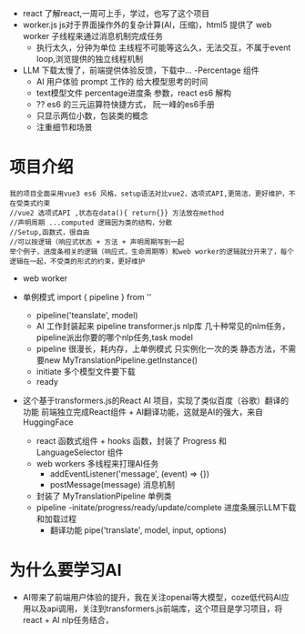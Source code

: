- react 
    了解react,一周可上手，学过，也写了这个项目
- worker.js
    js对于界面操作外的复杂计算(AI，压缩)，html5 提供了 web worker 子线程来通过消息机制完成任务
    - 执行太久，分钟为单位
        主线程不可能等这么久，无法交互，不属于event loop,浏览提供的独立线程机制
- LLM 下载太慢了，前端提供体验反馈，下载中...
-Percentage 组件
    - AI 用户体验 prompt 工作的 给大模型思考的时间
    - text模型文件 percentage进度条 参数，react es6 解构
    - ?? es6 的三元运算符快捷方式， 阮一峰的es6手册
    - 只显示两位小数，包装类的概念
    - 注重细节和场景
# 项目介绍
    我的项目全面采用vue3 es6 风格，setup语法对比vue2，选项式API,更简洁，更好维护，不在受类式约束
    //vue2 选项式API ,状态在data(){ return{}} 方法放在method
    //声明周期 ...computed 逻辑因为类的结构，分散
    //Setup,函数式，很自由
    //可以按逻辑（响应式状态 + 方法 + 声明周期写到一起
    举个例子，进度条相关的逻辑（响应式，生命周期等）和web worker的逻辑就分开来了，每个逻辑在一起，不受类的形式的约束，更好维护

- web worker 
- 单例模式
    import { pipeline } from ''
    - pipeline('teanslate', model)
    - AI 工作封装起来 pipeline
        transformer.js nlp库 几十种常见的nlm任务，pipeline派出你要的哪个nlp任务,task model
    - pipeline 很漫长，耗内存，上单例模式
        只实例化一次的类
        静态方法，不需要new
        MyTranslationPipeline.getInstance()
    - initiate 多个模型文件要下载
    - ready

- 这个基于transformers.js的React AI 项目，实现了类似百度（谷歌）翻译的功能
    前端独立完成React组件 + AI翻译功能，这就是AI的强大，来自HuggingFace
    - react 函数式组件 + hooks 函数，封装了 Progress 和 LanguageSelector 组件
    - web workers 多线程来打理AI任务
        - addEventListener('message', (event) => {})
        - postMessage(message) 消息机制
    - 封装了 MyTranslationPipeline 单例类
    - pipeline
        -initate/progress/ready/update/complete
            进度条展示LLM下载和加载过程
        - 翻译功能
            pipe('translate', model, input, options)

# 为什么要学习AI
- AI带来了前端用户体验的提升，我在关注openai等大模型，coze低代码AI应用以及api调用，关注到transformers.js前端库，这个项目是学习项目，将react + AI nlp任务结合，